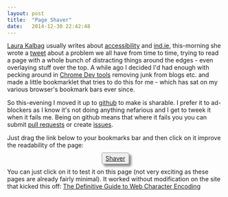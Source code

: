```yaml
---
layout: post
title:  "Page Shaver"
date:   2014-12-30 22:42:48
---
```


[Laura Kalbag](https://twitter.com/laurakalbag) usually writes about [accessibility](http://laurakalbag.com/tag/accessibility/) and [ind.ie](https://ind.ie/about/manifesto/), this-morning she wrote a [tweet](https://twitter.com/laurakalbag/status/549885194732589056) about a problem we all have from time to time, trying to read a page with a whole bunch of distracting things around the edges - even overlaying stuff over the top. A while ago I decided I'd had enough with pecking around in [Chrome Dev tools](https://developer.chrome.com/devtools) removing junk from blogs etc. and made a little bookmarklet that tries to do this for me - which has sat on my various browser's bookmark bars ever since.

So this-evening I moved it up to [github](https://github.com/thaggie/page-shaver) to make is sharable. I prefer it to ad-blockers as I know it's not doing anything nefarious and I get to tweek it when it fails me. Being on github means that where it fails you you can submit [pull requests](https://github.com/thaggie/page-shaver/pulls) or create [issues](https://github.com/thaggie/page-shaver/issues).

Just drag the link below to your bookmarks bar and then click on it improve the readability of the page:

<div style="text-align: center; ">
<a style="background-color: #EEE;border: 1px solid #999; border-radius: 4px; padding: 4px 8px; box-shadow: 5px 5px 5px #888;" href="javascript:(function(){var%20tag%20=%20document.createElement('script');tag.setAttribute('type','text/javascript');tag.setAttribute('src','//rawgit.com/thaggie/page-shaver/master/ps.js');document.head.appendChild(tag);})();">Shaver</a>
</div>

You can just click on it to test it on this page (not very exciting as these pages are already fairly minimal). It worked without modification on the site that kicked this off: [The Definitive Guide to Web Character Encoding](http://www.sitepoint.com/guide-web-character-encoding)